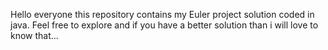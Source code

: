 Hello everyone this repository contains my Euler project solution coded in java.
Feel free to explore and if you have a better solution than i will love to know that...
